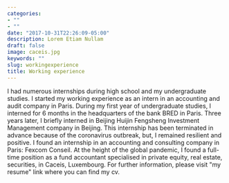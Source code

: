 ```yaml
---
categories:
- ""
- ""
date: "2017-10-31T22:26:09-05:00"
description: Lorem Etiam Nullam
draft: false
image: caceis.jpg
keywords: ""
slug: workingexperience
title: Working experience
---
```

I had numerous internships during high school and my undergraduate studies. I started my working experience as an intern in an accounting and audit company in Paris. 
During my first year of undergraduate studies, I interned for 6 months in the headquarters of the bank BRED in Paris. Three years later, I briefly interned in Beijing Huijin Fengsheng Investment Management company in Beijing. This internship has been terminated in advance because of the coronavirus outbreak, but, I remained resilient and positive. I found an internship in an accounting and consulting company in Paris: Fexcom Conseil. At the height of the global pandemic, I found a full-time position as a fund accountant specialised in private equity, real estate, securities, in Caceis, Luxembourg.
For further information, please visit "my resume" link where you can find my cv.
